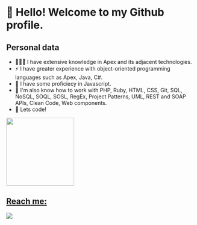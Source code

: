 # 👋 Hello! Welcome to my Github profile.

## Personal data
- 👨🏼‍💻 I have extensive knowledge in Apex and its adjacent technologies.
- ⚡ I have greater experience with object-oriented programming languages ​​such as Apex, Java, C#.
- 🌱 I have some proficiecy in Javascript.
- 🔭 I'm also know how to work with PHP, Ruby, HTML, CSS, Git, SQL, NoSQL, SOQL, SOSL, RegEx, Project Patterns, UML, REST and SOAP APIs, Clean Code, Web components.
- 🚀 Lets code!

<div>
<a href="https://github.com/seu-usuário-aqui">
<img loading="lazy" height="180em" src="https://github-readme-stats.vercel.app/api/top-langs?username=rodrigofentanes&hide=html,scss,stylus,css&theme=algolia&show_icons=true"/>
  
<!-- <img loading="lazy" height="180em" src="https://github-readme-stats.vercel.app/api/top-langs?username=rodrigofentanes&hide=html,scss,stylus,blade,jupyter%20notebook,python,css,shell,batchfile,dockerfile,typescript&theme=algolia&show_icons=true"/> -->
<!-- <img loading="lazy" height="180em" src="https://github-readme-stats.vercel.app/api/top-langs/?username=rodrigofentanes&layout=compact&langs_count=7&theme=dracula"/> -->
<!-- <img loading="lazy" height="180em" src="https://github-readme-stats.vercel.app/api?username=rodrigofentanes&show_icons=true&theme=dracula&include_all_commits=true&count_private=true"/> -->
</div>

## Reach me:

<div>
<a href="https://www.linkedin.com/in/rodrigofentanes" target="_blank"><img loading="lazy" src="https://img.shields.io/badge/-LinkedIn-%230077B5?style=for-the-badge&logo=linkedin&logoColor=white" target="_blank"></a>     
</div>
